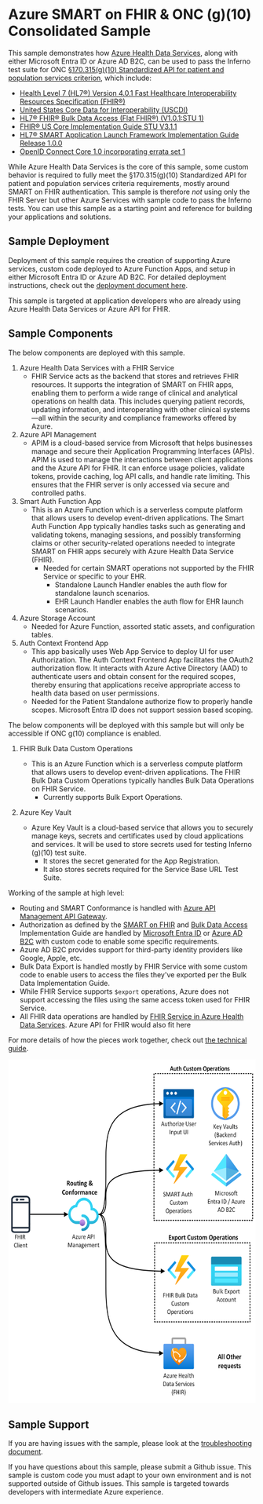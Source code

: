 # Azure SMART on FHIR & ONC (g)(10) Consolidated Sample

This sample demonstrates how [Azure Health Data Services](https://www.healthit.gov/test-method/standardized-api-patient-and-population-services#ccg), along with either Microsoft Entra ID or Azure AD B2C, can be used to pass the Inferno test suite for ONC [§170.315(g)(10) Standardized API for patient and population services criterion](https://www.healthit.gov/test-method/standardized-api-patient-and-population-services#ccg), which include:
- [Health Level 7 (HL7®) Version 4.0.1 Fast Healthcare Interoperability Resources Specification (FHIR®)](http://hl7.org/fhir/directory.html)
- [United States Core Data for Interoperability (USCDI)](https://www.healthit.gov/isa/us-core-data-interoperability-uscdi)
- [HL7® FHIR® Bulk Data Access (Flat FHIR®) (V1.0.1:STU 1)](https://hl7.org/fhir/uv/bulkdata/STU1.0.1/)
- [FHIR® US Core Implementation Guide STU V3.1.1](http://hl7.org/fhir/us/core/STU3.1.1/)
- [HL7® SMART Application Launch Framework Implementation Guide Release 1.0.0](https://hl7.org/fhir/smart-app-launch/1.0.0/)
- [OpenID Connect Core 1.0 incorporating errata set 1](https://openid.net/specs/openid-connect-core-1_0.html)

While Azure Health Data Services is the core of this sample, some custom behavior is required to fully meet the §170.315(g)(10) Standardized API for patient and population services criteria requirements, mostly around SMART on FHIR authentication. This sample is therefore *not* using only the FHIR Server but other Azure Services with sample code to pass the Inferno tests. You can use this sample as a starting point and reference for building your applications and solutions.

## Sample Deployment

Deployment of this sample requires the creation of supporting Azure services, custom code deployed to Azure Function Apps, and setup in either Microsoft Entra ID or Azure AD B2C. For detailed deployment instructions, check out the [deployment document here](./docs/deployment.md).

This sample is targeted at application developers who are already using Azure Health Data Services or Azure API for FHIR.

## Sample Components

The below components are deployed with this sample. 
1. Azure Health Data Services with a FHIR Service
    - FHIR Service acts as the backend that stores and retrieves FHIR resources. It supports the integration of SMART on FHIR apps, enabling them to perform a wide range of clinical and analytical operations on health data. This includes querying patient records, updating information, and interoperating with other clinical systems—all within the security and compliance frameworks offered by Azure.
1. Azure API Management
    - APIM is a cloud-based service from Microsoft that helps businesses manage and secure their Application Programming Interfaces (APIs). APIM is used to manage the interactions between client applications and the Azure API for FHIR. It can enforce usage policies, validate tokens, provide caching, log API calls, and handle rate limiting. This ensures that the FHIR server is only accessed via secure and controlled paths.
1. Smart Auth Function App
    - This is an Azure Function which is a serverless compute platform that allows users to develop event-driven applications. The Smart Auth Function App typically handles tasks such as generating and validating tokens, managing sessions, and possibly transforming claims or other security-related operations needed to integrate SMART on FHIR apps securely with Azure Health Data Service (FHIR).
        - Needed for certain SMART operations not supported by the FHIR Service or specific to your EHR.
            - Standalone Launch Handler enables the auth flow for standalone launch scenarios.
            - EHR Launch Handler enables the auth flow for EHR launch scenarios.         
1. Azure Storage Account
    - Needed for Azure Function, assorted static assets, and configuration tables.
1. Auth Context Frontend App
    - This app basically uses Web App Service to deploy UI for user Authorization. The Auth Context Frontend App facilitates the OAuth2 authorization flow. It interacts with Azure Active Directory (AAD) to authenticate users and obtain consent for the required scopes, thereby ensuring that applications receive appropriate access to health data based on user permissions.
     - Needed for the Patient Standalone authorize flow to properly handle scopes. Microsoft Entra ID does not support session based scoping.

The below components will be deployed with this sample but will only be accessible if ONC g(10) compliance is enabled.
1. FHIR Bulk Data Custom Operations
    - This is an Azure Function which is a serverless compute platform that allows users to develop event-driven applications. The FHIR Bulk Data Custom Operations typically handles Bulk Data Operations on FHIR Service.   
        - Currently supports Bulk Export Operations. 

1. Azure Key Vault
    - Azure Key Vault is a cloud-based service that allows you to securely manage keys, secrets and certificates used by cloud applications and services. It will be used to store secrets used for testing Inferno (g)(10) test suite.
        - It stores the secret generated for the App Registration. 
        - It also stores secrets required for the Service Base URL Test Suite.

Working of the sample at high level:

- Routing and SMART Conformance is handled with [Azure API Management API Gateway](https://learn.microsoft.com/azure/api-management/api-management-gateways-overview).
- Authorization as defined by the [SMART on FHIR](https://hl7.org/fhir/smart-app-launch/1.0.0/index.html) and [Bulk Data Access](https://hl7.org/fhir/uv/bulkdata/STU1.0.1/authorization/index.html) Implementation Guide are handled by [Microsoft Entra ID](https://learn.microsoft.com/en-us/entra/fundamentals/whatis) or [Azure AD B2C](https://learn.microsoft.com/en-us/azure/active-directory-b2c/overview) with custom code to enable some specific requirements. 
- Azure AD B2C provides support for third-party identity providers like Google, Apple, etc.
- Bulk Data Export is handled mostly by FHIR Service with some custom code to enable users to access the files they've exported per the Bulk Data Implementation Guide.
- While FHIR Service supports `$export` operations, Azure does not support accessing the files using the same access token used for FHIR Service.
- All FHIR data operations are handled by [FHIR Service in Azure Health Data Services](https://learn.microsoft.com/azure/healthcare-apis/fhir/overview). Azure API for FHIR would also fit here

For more details of how the pieces work together, check out [the technical guide](./docs/technical-guide.md).

<img src="./docs/images/overview-architecture.png" height="700" >

## Sample Support

If you are having issues with the sample, please look at the [troubleshooting document](./docs/troubleshooting.md).

If you have questions about this sample, please submit a Github issue. This sample is custom code you must adapt to your own environment and is not supported outside of Github issues. This sample is targeted towards developers with intermediate Azure experience.
